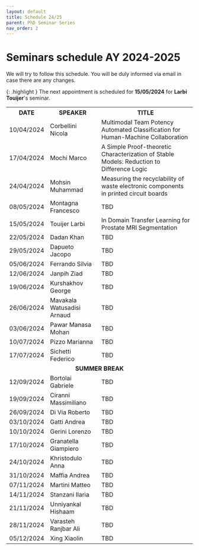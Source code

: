 ```yaml
---
layout: default
title: Schedule 24/25
parent: PhD Seminar Series
nav_order: 2
---
```


# Seminars schedule AY 2024-2025

We will try to follow this schedule. 
You will be duly informed via email in case there are any changes.

{: .highlight }
The next appointment is scheduled for **15/05/2024** for **Larbi Touijer**'s seminar.

<table>
    <tr>
        <th>DATE</th>
        <th>SPEAKER</th>
        <th>TITLE</th>
    </tr>
    <tr>
        <td>10/04/2024</td>
        <td>Corbellini Nicola</td>
        <td>Multimodal Team Potency Automated Classification for Human-Machine Collaboration</td>
    </tr>
    <tr>
        <td>17/04/2024</td>
        <td>Mochi Marco</td>
        <td>A Simple Proof-theoretic Characterization of Stable Models: Reduction to Difference Logic</td>
    </tr>
    <tr>
        <td>24/04/2024</td>
        <td>Mohsin Muhammad</td>
        <td>Measuring the recyclability of waste electronic components in printed circuit boards</td>
    </tr>
    <tr>
        <td>08/05/2024</td>
        <td>Montagna Francesco</td>
        <td>TBD</td>
    </tr>
    <tr>
        <td>15/05/2024</td>
        <td>Touijer Larbi</td>
        <td>In Domain Transfer Learning for Prostate MRI Segmentation</td>
    </tr>
    <tr>
        <td>22/05/2024</td>
        <td>Dadan Khan</td>
        <td>TBD</td>
    </tr>
    <tr>
        <td>29/05/2024</td>
        <td>Dapueto Jacopo</td>
        <td>TBD</td>
    </tr>
    <tr>
        <td>05/06/2024</td>
        <td>Ferrando Silvia</td>
        <td>TBD</td>
    </tr>
    <tr>
        <td>12/06/2024</td>
        <td>Janpih Ziad</td>
        <td>TBD</td>
    </tr>
    <tr>
        <td>19/06/2024</td>
        <td>Kurshakhov George</td>
        <td>TBD</td>
    </tr>
    <tr>
        <td>26/06/2024</td>
        <td>Mavakala Watusadisi Arnaud </td>
        <td>TBD</td>
    </tr>
    <tr>
        <td>03/06/2024</td>
        <td>Pawar Manasa Mohan</td>
        <td>TBD</td>
    </tr>
    <tr>
        <td>10/07/2024</td>
        <td>Pizzo Marianna</td>
        <td>TBD</td>
    </tr>
    <tr>
        <td>17/07/2024</td>
        <td>Sichetti Federico</td>
        <td>TBD</td>
    </tr>
    <tr>
        <td colspan="3"><center><b>SUMMER BREAK</b></center></td>
    </tr>
    <tr>
        <td>12/09/2024</td>
        <td>Bortolai Gabriele </td>
        <td>TBD</td>
    </tr>
    <tr>
        <td>19/09/2024</td>
        <td>Ciranni Massimiliano </td>
        <td>TBD</td>
    </tr>
    <tr>
        <td>26/09/2024</td>
        <td>Di Via Roberto</td>
        <td>TBD</td>
    </tr>
    <tr>
        <td>03/10/2024</td>
        <td>Gatti Andrea</td>
        <td>TBD</td>
    </tr>
    <tr>
        <td>10/10/2024</td>
        <td>Gerini Lorenzo </td>
        <td>TBD</td>
    </tr>
    <tr>
        <td>17/10/2024</td>
        <td>Granatella Giampiero </td>
        <td>TBD</td>
    </tr>
    <tr>
        <td>24/10/2024</td>
        <td>Khristodulo Anna </td>
        <td>TBD</td>
    </tr>
    <tr>
        <td>31/10/2024</td>
        <td>Maffia Andrea</td>
        <td>TBD</td>
    </tr>
    <tr>
        <td>07/11/2024</td>
        <td>Martini Matteo</td>
        <td>TBD</td>
    </tr>
    <tr>
        <td>14/11/2024</td>
        <td>Stanzani Ilaria</td>
        <td>TBD</td>
    </tr>
    <tr>
        <td>21/11/2024</td>
        <td>Unniyankal Hishaam</td>
        <td>TBD</td>
    </tr>
    <tr>
        <td>28/11/2024</td>
        <td>Varasteh Ranjbar Ali</td>
        <td>TBD</td>
    </tr>
    <tr>
        <td>05/12/2024</td>
        <td>Xing Xiaolin</td>
        <td>TBD</td>
    </tr>
</table>